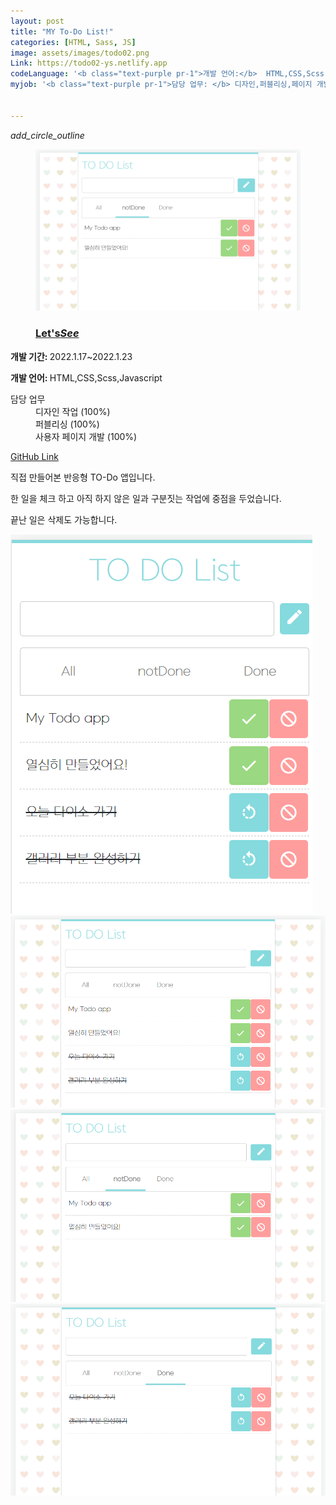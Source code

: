 ```yaml
---
layout: post
title: "MY To-Do List!"
categories: [HTML, Sass, JS]
image: assets/images/todo02.png
Link: https://todo02-ys.netlify.app
codeLanguage: '<b class="text-purple pr-1">개발 언어:</b>  HTML,CSS,Scss,Javascript'
myjob: '<b class="text-purple pr-1">담당 업무: </b> 디자인,퍼블리싱,페이지 개발 (All 100%)'
  

---
```



<div class="row border-bottom justify-content-around flex-md-nowrap flex-wrap">
  
  <div class="col-md-5 align-self-center  w-100 h200 of-hidden">
    <div class="projectPicLink position-relative">
     <i class="material-icons">add_circle_outline</i>
    <a href="https://todo02-ys.netlify.app" target="_blank" alt="타이핑 게임" class=" projectPicLink">
      <figure class="effect5 ">
        <img src="/assets/images/todo02.png" alt="타이핑 게임">       
        <figcaption>
          <h3>Let's<em>See</em></h3>
        </figcaption>
      </figure>      
      </a>
    </div>
    
  </div>
  
  <div class="row border-bottom justify-content-around flex-md-nowrap flex-wrap"></div>
    <div class="pdtb col-md-5 pr-0 col-7 align-self-center offset-md-0 offset-3">
    <p class="text-dark "><b>개발 기간: </b> 2022.1.17~2022.1.23</p>
    <p class="text-dark  "><b>개발 언어: </b> HTML,CSS,Scss,Javascript </p>
        <dl class="text-dark  ">
          <dt class="text-dark  ">담당 업무</dt>
            <dd class="text-dark small"> 디자인 작업 (100%)</dd>
            <dd class="text-dark small"> 퍼블리싱 (100%)</dd>
            <dd class="text-dark small"> 사용자 페이지 개발 (100%)</dd>
        </dl>
<a class="btn btn-purple mt-1" href="https://github.com/Kim-Yeonsu0102/todoApp02" target="_blank">GitHub Link</a>
    </div>
  </div>



<p class="text-dark text-center mt-3">직접 만들어본 반응형 TO-Do 앱입니다.</p>
<p class="text-dark text-center">한 일을 체크 하고 아직 하지 않은 일과 구분짓는 작업에 중점을 두었습니다.</p>
<p class="text-dark text-center">끝난 일은 삭제도 가능합니다.</p>


<div class="row justify-content-center pt-5 flex-wrap" >
    <div class="col-10 pt-4">
      <img src="/assets/images/todo_mobile.png">
    </div>
    <div class="col-10 pt-4">
     <img src="/assets/images/todo01.png">
    </div>
    <div class="col-10 pt-4">
     <img src="/assets/images/todo02.png">
    </div>
    <div class="col-10 pt-4">
      <img src="/assets/images/todo03.png">
    </div>
</div>
  

